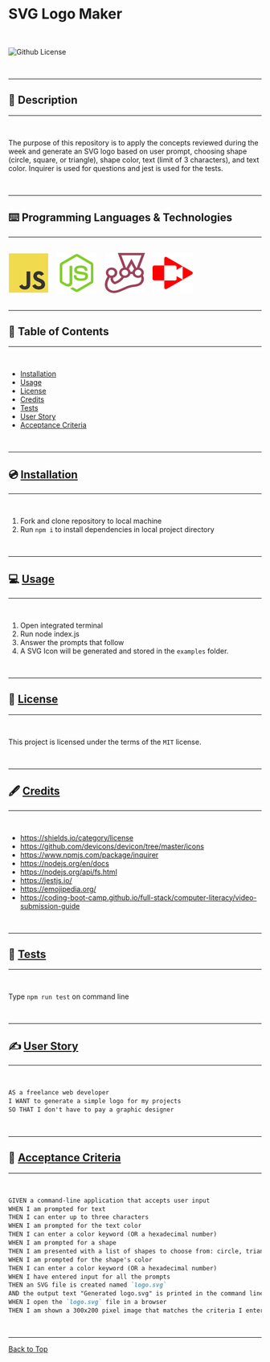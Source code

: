 # SVG Logo Maker

</br>

![Github License](https://img.shields.io/badge/license-MIT-blue.svg)

</br>

---

##   📝 Description


---

</br>

The purpose of this repository is to apply the concepts reviewed during the week and generate an SVG logo based on user prompt, choosing shape (circle, square, or triangle), shape color, text (limit of 3 characters), and text color. Inquirer is used for questions and jest is used for the tests.

</br>

---


##   ⌨️ Programming Languages & Technologies
---

</br>

<div style="display: inline_block">

<img src="./assets/javascript.svg" alt="JavaScript">
&nbsp;&nbsp;
<img src="./assets/nodejs.svg" alt="NodeJS">
&nbsp;&nbsp;
<img src="./assets/jest.svg" alt="Jest">
&nbsp;&nbsp;
<img src="./assets/screen-castify-red.svg" alt="screencastify">

</div>

</br>


---

## 📑 Table of Contents

---

</br>

- [Installation](#💿-installation)
- [Usage](#💻-usage)
- [License](#🔏-license)
- [Credits](#🖋️-credits)
- [Tests](#🧪-tests)
- [User Story](#✍️-user-story)
- [Acceptance Criteria](#👏-acceptance-criteria)


</br>


---

##  💿 [Installation](#📑-table-of-contents)

---

</br>

1. Fork and clone repository to local machine 
2. Run `npm i` to install dependencies in local project directory


</br>


---

##   💻 [Usage](#📑-table-of-contents)

---

</br>

1. Open integrated terminal
2. Run node index.js
3. Answer the prompts that follow
4. A SVG Icon will be generated and stored in the `examples` folder.

</br>


---

##  🔏 [License](#📑-table-of-contents)

---

</br>


 This project is licensed under the terms of the `MIT` license. 


</br>


---

## 🖋️ [Credits](#📑-table-of-contents)

---

</br>


- https://shields.io/category/license
- https://github.com/devicons/devicon/tree/master/icons
- https://www.npmjs.com/package/inquirer
- https://nodejs.org/en/docs
- https://nodejs.org/api/fs.html
- https://jestjs.io/
- https://emojipedia.org/
- https://coding-boot-camp.github.io/full-stack/computer-literacy/video-submission-guide

</br>


---

##   🧪 [Tests](#📑-table-of-contents)

---

</br>



Type `npm run test` on command line


</br>


---

## ✍️ [User Story](#📑-table-of-contents)

---

</br>

```md
AS a freelance web developer
I WANT to generate a simple logo for my projects
SO THAT I don't have to pay a graphic designer
```

</br>

---

## 👏 [Acceptance Criteria](#📑-table-of-contents)

---

</br>


```md
GIVEN a command-line application that accepts user input
WHEN I am prompted for text
THEN I can enter up to three characters
WHEN I am prompted for the text color
THEN I can enter a color keyword (OR a hexadecimal number)
WHEN I am prompted for a shape
THEN I am presented with a list of shapes to choose from: circle, triangle, and square
WHEN I am prompted for the shape's color
THEN I can enter a color keyword (OR a hexadecimal number)
WHEN I have entered input for all the prompts
THEN an SVG file is created named `logo.svg`
AND the output text "Generated logo.svg" is printed in the command line
WHEN I open the `logo.svg` file in a browser
THEN I am shown a 300x200 pixel image that matches the criteria I entered
```

</br>


---

[Back to Top](#svg-logo-maker)